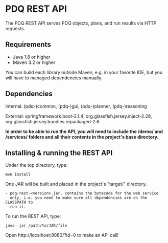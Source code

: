 
  # PDQ REST API

  The PDQ REST API serves PDQ objects, plans, and run results via HTTP requests. 

  ## Requirements

   * Java 1.8 or higher
   * Maven 3.2 or higher

   You can build each library outside Maven, e.g. in your favorite IDE, but
   you will have to managed dependencies manually.

  ## Dependencies

  Internal: (pdq-)common, (pdq-)gui, (pdq-)planner, (pdq-)reasoning

  External: springframework.boot-2.1.4, org.glassfish.jersey.inject-2.28, org.glassfish.jersey.bundles.repackaged-2.6
  
  **In order to be able to run the API, you will need to include the /demo/ and /services/ folders and all their contents
  in the project's base  directory.**

  ## Installing & running the REST API

  Under the top directory, type:

  	mvn install

  One JAR will be built and placed in the project's "target/" directory.

  	- pdq-rest-<version>.jar, contains the bytecode for the web service
  	  only, i.e. you need to make sure all dependencies are on the CLASSPATH to
  	  run it.

  To run the REST API, type:

  	java -jar /path/to/JAR/file

  Open http://localhost:8080/<myQuery>?id=0 to make an API call!
